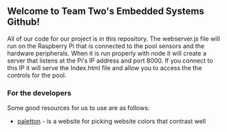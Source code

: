 ## Welcome to Team Two's Embedded Systems Github!
All of our code for our project is in this repository. The webserver.js file will run on the Raspberry Pi that is connected to the pool sensors and the hardware peripherals. When it is run properly with node it will create a server that listens at the Pi's IP address and port 8000. If you connect to this IP it will serve the Index.html file and allow you to access the the controls for the pool. 


### For the developers
Some good resources for us to use are as follows:
* [paletton](https://paletton.com/) - is a website for picking website colors that contrast well